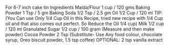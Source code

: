 For 6-7 inch cake tin
Ingredients 
Maida/Flour 1 cup / 120 gms
Baking Powder 1 Tsp / 5 gm
Baking Soda 1/2 Tsp / 2.5 gm
Oil 1/2 Cup / 120 ml 
TIP:
(You Can use Only 1/4 Cup Oil in this Recipe, tried new recipe with 1/4 Cup oil and that also comes out perfect. So Reduce the Oil 1/4 cup)
Milk 1/2 cup / 120 ml
Granulated Sugar 1/2 cup / 100 gram
(Measure and then make powder)
Cocoa Powder 2 Tsp
(Substitute- Use Any food colour, chocolate syrup, Oreo biscuit powder, 1.5 tsp coffee)
OPTIONAL:
2 tsp vanilla extract
